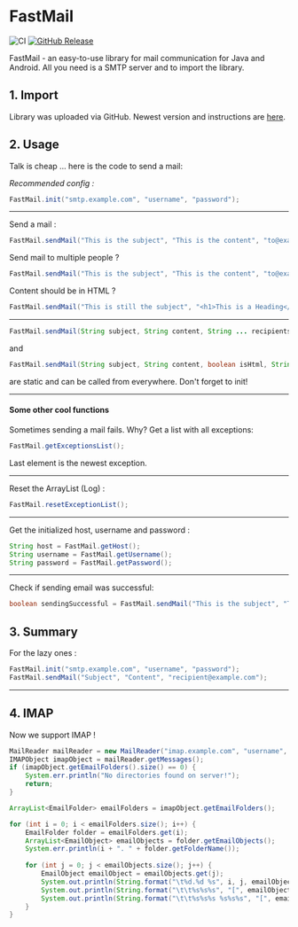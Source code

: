 # FastMail
![CI](https://github.com/alexsgi/fastmail/actions/workflows/maven.yml/badge.svg)
[![GitHub Release](https://img.shields.io/github/release/alexsgi/fastmail.svg?style=flat)]()

FastMail - an easy-to-use library for mail communication for Java and Android. All you need is a SMTP server and to import the library.

## 1. Import

Library was uploaded via GitHub. Newest version and instructions are [here](https://github.com/alexsgi/fastmail/packages/).

## 2. Usage

Talk is cheap ... here is the code to send a mail: 

*Recommended config :*
```java
FastMail.init("smtp.example.com", "username", "password");
```
---
Send a mail :
```java
FastMail.sendMail("This is the subject", "This is the content", "to@example.com");
```
Send mail to multiple people ?
```java
FastMail.sendMail("This is the subject", "This is the content", "to@example.com", "tome@example.com", "andme@example.com"); // ...
```
Content should be in HTML ?
```java
FastMail.sendMail("This is still the subject", "<h1>This is a Heading</h1> <p style=\"color=red;\">This is a RED paragraph.</p>", true, "hello@example.com");
```
---
```java 
FastMail.sendMail(String subject, String content, String ... recipients);
```
and
```java 
FastMail.sendMail(String subject, String content, boolean isHtml, String ... recipients);
```
are static and can be called from everywhere. Don't forget to init!

---
#### Some other cool functions
Sometimes sending a mail fails. Why? 
Get a list with all exceptions:
```java
FastMail.getExceptionsList();
```
Last element is the newest exception.

---
Reset the ArrayList (Log) :
```java
FastMail.resetExceptionList();
```

---
Get the initialized host, username and password :
```java
String host = FastMail.getHost();
String username = FastMail.getUsername();
String password = FastMail.getPassword();
```
---
Check if sending email was successful:
```java
boolean sendingSuccessful = FastMail.sendMail("This is the subject", "This is the content", "to@example.com");
```

## 3. Summary
For the lazy ones :

```java
FastMail.init("smtp.example.com", "username", "password");
FastMail.sendMail("Subject", "Content", "recipient@example.com");
```
---

## 4. IMAP
Now we support IMAP !

```java
MailReader mailReader = new MailReader("imap.example.com", "username", "Password");
IMAPObject imapObject = mailReader.getMessages();
if (imapObject.getEmailFolders().size() == 0) {
    System.err.println("No directories found on server!");
    return;
}

ArrayList<EmailFolder> emailFolders = imapObject.getEmailFolders();

for (int i = 0; i < emailFolders.size(); i++) {
    EmailFolder folder = emailFolders.get(i);
    ArrayList<EmailObject> emailObjects = folder.getEmailObjects();
    System.err.println(i + ". " + folder.getFolderName());
	
    for (int j = 0; j < emailObjects.size(); j++) {
        EmailObject emailObject = emailObjects.get(j);
        System.out.println(String.format("\t%d.%d %s", i, j, emailObject.getSubject()));
        System.out.println(String.format("\t\t%s%s%s", "[", emailObject.getContent(), "]"));
        System.out.println(String.format("\t\t%s%s%s %s%s%s", "[", emailObject.getSendDate(), "]", "[", emailObject.getReceivedDate(), "]"));
    }	
}
```
